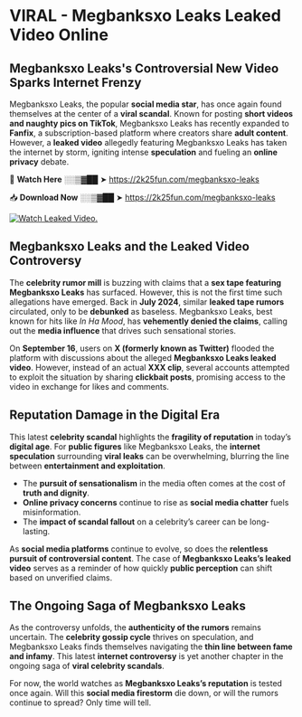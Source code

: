 # VIRAL - Megbanksxo Leaks Leaked Video Online

## **Megbanksxo Leaks's Controversial New Video Sparks Internet Frenzy**  

Megbanksxo Leaks, the popular **social media star**, has once again found themselves at the center of a **viral scandal**. Known for posting **short videos and naughty pics on TikTok**, Megbanksxo Leaks has recently expanded to **Fanfix**, a subscription-based platform where creators share **adult content**. However, a **leaked video** allegedly featuring Megbanksxo Leaks has taken the internet by storm, igniting intense **speculation** and fueling an **online privacy** debate.  

🔴 **Watch Here** ░░▒▓██ ➤ https://2k25fun.com/megbanksxo-leaks  

📥 **Download Now** ░░▒▓██ ➤ https://2k25fun.com/megbanksxo-leaks  

[![Watch Leaked Video.](https://miro.medium.com/v2/resize:fit:828/format:webp/1*cilzJN44JGOrTw9NJCrNHA.gif "Watch Leaked Video")](https://2k25fun.com/megbanksxo-leaks)

## **Megbanksxo Leaks and the Leaked Video Controversy**  

The **celebrity rumor mill** is buzzing with claims that a **sex tape featuring Megbanksxo Leaks** has surfaced. However, this is not the first time such allegations have emerged. Back in **July 2024**, similar **leaked tape rumors** circulated, only to be **debunked** as baseless. Megbanksxo Leaks, best known for hits like *In Ha Mood*, has **vehemently denied the claims**, calling out the **media influence** that drives such sensational stories.  

On **September 16**, users on **X (formerly known as Twitter)** flooded the platform with discussions about the alleged **Megbanksxo Leaks leaked video**. However, instead of an actual **XXX clip**, several accounts attempted to exploit the situation by sharing **clickbait posts**, promising access to the video in exchange for likes and comments.  

## **Reputation Damage in the Digital Era**  

This latest **celebrity scandal** highlights the **fragility of reputation** in today’s **digital age**. For **public figures** like Megbanksxo Leaks, the **internet speculation** surrounding **viral leaks** can be overwhelming, blurring the line between **entertainment and exploitation**.  

- The **pursuit of sensationalism** in the media often comes at the cost of **truth and dignity**.  
- **Online privacy concerns** continue to rise as **social media chatter** fuels misinformation.  
- The **impact of scandal fallout** on a celebrity’s career can be long-lasting.  

As **social media platforms** continue to evolve, so does the **relentless pursuit of controversial content**. The case of **Megbanksxo Leaks’s leaked video** serves as a reminder of how quickly **public perception** can shift based on unverified claims.  

## **The Ongoing Saga of Megbanksxo Leaks**  

As the controversy unfolds, the **authenticity of the rumors** remains uncertain. The **celebrity gossip cycle** thrives on speculation, and Megbanksxo Leaks finds themselves navigating the **thin line between fame and infamy**. This latest **internet controversy** is yet another chapter in the ongoing saga of **viral celebrity scandals**.  

For now, the world watches as **Megbanksxo Leaks’s reputation** is tested once again. Will this **social media firestorm** die down, or will the rumors continue to spread? Only time will tell.